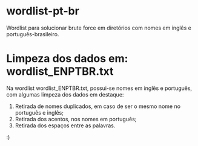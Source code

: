 # wordlist-pt-br
Wordlist para solucionar brute force em diretórios com nomes em inglês e português-brasileiro.

# Limpeza dos dados em: wordlist_ENPTBR.txt

Na wordlist wordlist_ENPTBR.txt, possui-se nomes em inglẽs e português, com algumas limpeza dos dados em destaque:

1. Retirada de nomes duplicados, em caso de ser o mesmo nome no português e inglês;
2. Retirada dos acentos, nos nomes em português;
3. Retirada dos espaços entre as palavras.

:)
